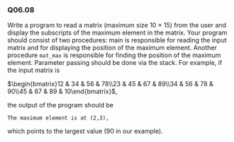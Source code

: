 
### Q06.08

Write a program to read a matrix (maximum size 10 × 15) from the user and display the subscripts of the maximum element in the matrix. Your program should consist of two procedures: main is responsible for reading the input matrix and for displaying the position of the maximum element. Another procedure `mat_max` is responsible for finding the position of the maximum element. Parameter passing should be done via the stack. For example, if the input matrix is

$\begin{bmatrix}12 & 34 & 56 & 78\\23 & 45 & 67 & 89\\34 & 56 & 78 & 90\\45 & 67 & 89 & 10\end{bmatrix}$, 

the output of the program should be

    The maximum element is at (2,3),

which points to the largest value (90 in our example).